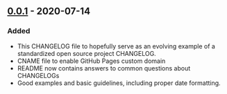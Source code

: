 ## [0.0.1] - 2020-07-14

### Added

- This CHANGELOG file to hopefully serve as an evolving example of a
  standardized open source project CHANGELOG.
- CNAME file to enable GitHub Pages custom domain
- README now contains answers to common questions about CHANGELOGs
- Good examples and basic guidelines, including proper date formatting.

[0.0.1]: https://787829566094.dkr.ecr.eu-west-1.amazonaws.com/a206339/integration-servicenow:0.0.1

